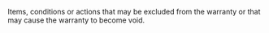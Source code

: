 ﻿Items, conditions or actions that may be excluded from the warranty or that may cause the warranty to become void.